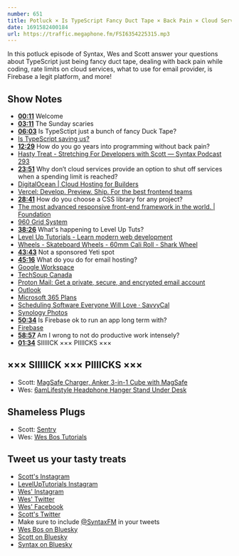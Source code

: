 ```yaml
---
number: 651
title: Potluck × Is TypeScript Fancy Duct Tape × Back Pain × Cloud Service Rate Limits
date: 1691582400184
url: https://traffic.megaphone.fm/FSI6354225315.mp3
---
```


In this potluck episode of Syntax, Wes and Scott answer your questions about TypeScript just being fancy duct tape, dealing with back pain while coding, rate limits on cloud services, what to use for email provider, is Firebase a legit platform, and more!

## Show Notes

* **[00:11](#t=00:11)** Welcome
* **[03:11](#t=03:11)** The Sunday scaries
* **[06:03](#t=06:03)** Is TypeSctipt just a bunch of fancy Duck Tape?
* [Is TypeScript saving us?](https://stackblitz.com/edit/typescript-xddko7?file=index.ts,index.html)
* **[12:29](#t=12:29)** How do you go years into programming without back pain?
* [Hasty Treat - Stretching For Developers with Scott — Syntax Podcast 293](https://syntax.fm/show/293/hasty-treat-stretching-for-developers-with-scott)
* **[23:51](#t=23:51)** Why don’t cloud services provide an option to shut off services when a spending limit is reached?
* [DigitalOcean | Cloud Hosting for Builders](https://www.digitalocean.com/)
* [Vercel: Develop. Preview. Ship. For the best frontend teams](https://vercel.com/)
* **[28:41](#t=28:41)** How do you choose a CSS library for any project?
* [The most advanced responsive front-end framework in the world. | Foundation](https://get.foundation/)
* [960 Grid System](https://960.gs/)
* **[38:26](#t=38:26)** What's happening to Level Up Tuts?
* [Level Up Tutorials - Learn modern web development](https://levelup.video/)
* [Wheels - Skateboard Wheels - 60mm Cali Roll - Shark Wheel](https://sharkwheel.com/wheels/skateboard-wheels/60mm-cali-roll/)
* **[43:43](#t=43:43)** Not a sponsored Yeti spot
* **[45:16](#t=45:16)** What do you do for email hosting?
* [Google Workspace](https://workspace.google.com/lp/business/)
* [TechSoup Canada](https://www.techsoup.ca/more-nonprofit-deals)
* [Proton Mail: Get a private, secure, and encrypted email account](https://proton.me/mail)
* [Outlook](https://outlook.live.com/owa/)
* [Microsoft 365 Plans](https://www.microsoft.com/en-ca/microsoft-365/business/compare-all-microsoft-365-business-products)
* [Scheduling Software Everyone Will Love · SavvyCal](https://savvycal.com/)
* [Synology Photos](https://www.synology.com/en-global/dsm/feature/photos)
* **[50:34](#t=50:34)** Is Firebase ok to run an app long term with?
* [Firebase](https://firebase.google.com/)
* **[58:57](#t=58:57)** Am I wrong to not do productive work intensely?
* **[01:34](#t=01:34)** SIIIIICK ××× PIIIICKS ×××

## ××× SIIIIICK ××× PIIIICKS ×××

* Scott: [MagSafe Charger, Anker 3-in-1 Cube with MagSafe](https://www.amazon.com/dp/B09TT8GZK9?linkCode=sl1&linkId=b868e82b9d8d18e560d2cb96bf83e2d0&language=en_US)
* Wes: [6amLifestyle Headphone Hanger Stand Under Desk](https://www.amazon.ca/dp/B01LL3WG1U?keywords=aluminum+headphone+hook&sprefix=headphone+hook+al,aps,130&language=en_US&sr=8-8&linkCode=gs2&linkId=acb6afc9455dd8a4e8570e525546d42d&tag=isi777-20)

## Shameless Plugs

* Scott: [Sentry](https://sentry.io)
* Wes: [Wes Bos Tutorials](https://wesbos.com/courses)

## Tweet us your tasty treats

* [Scott's Instagram](https://www.instagram.com/stolinski/)
* [LevelUpTutorials Instagram](https://www.instagram.com/LevelUpTutorials/)
* [Wes' Instagram](https://www.instagram.com/wesbos/)
* [Wes' Twitter](https://twitter.com/wesbos)
* [Wes' Facebook](https://www.facebook.com/wesbos.developer)
* [Scott's Twitter](https://twitter.com/stolinski)
* Make sure to include [@SyntaxFM](https://twitter.com/SyntaxFM) in your tweets
* [Wes Bos on Bluesky](https://bsky.app/profile/wesbos.com)
* [Scott on Bluesky](https://bsky.app/profile/tolin.ski)
* [Syntax on Bluesky](https://bsky.app/profile/syntax.fm)
